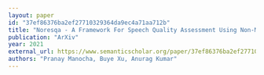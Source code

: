 ```yaml
---
layout: paper
id: "37ef86376ba2ef27710329364da9ec4a71aa712b"
title: "Noresqa - A Framework For Speech Quality Assessment Using Non-Matching References"
publication: "ArXiv"
year: 2021
external_url: https://www.semanticscholar.org/paper/37ef86376ba2ef27710329364da9ec4a71aa712b
authors: "Pranay Manocha, Buye Xu, Anurag Kumar"
---
```

